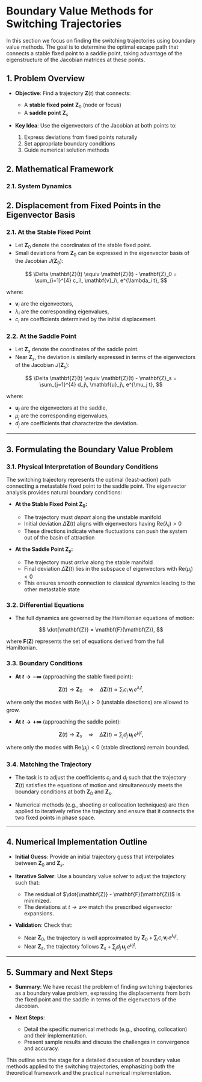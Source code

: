 # Boundary Value Methods for Switching Trajectories

In this section we focus on finding the switching trajectories using boundary value methods. The goal is to determine the optimal escape path that connects a stable fixed point to a saddle point, taking advantage of the eigenstructure of the Jacobian matrices at these points.

## 1. Problem Overview

- **Objective**: Find a trajectory $\mathbf{Z}(t)$ that connects:
  - A **stable fixed point** $\mathbf{Z}_0$ (node or focus)
  - A **saddle point** $\mathbf{Z}_s$

- **Key Idea**: Use the eigenvectors of the Jacobian at both points to:
  1. Express deviations from fixed points naturally
  2. Set appropriate boundary conditions
  3. Guide numerical solution methods

## 2. Mathematical Framework

### 2.1. System Dynamics

## 2. Displacement from Fixed Points in the Eigenvector Basis

### 2.1. At the Stable Fixed Point

- Let $\mathbf{Z}_0$ denote the coordinates of the stable fixed point.
- Small deviations from $\mathbf{Z}_0$ can be expressed in the eigenvector basis of the Jacobian $J(\mathbf{Z}_0)$:
  
$$
\Delta \mathbf{Z}(t) \equiv \mathbf{Z}(t) - \mathbf{Z}_0 = \sum_{i=1}^{4} c_i\, \mathbf{v}_i\, e^{\lambda_i t},
$$
  
where:
  - $\mathbf{v}_i$ are the eigenvectors,
  - $\lambda_i$ are the corresponding eigenvalues,
  - $c_i$ are coefficients determined by the initial displacement.

### 2.2. At the Saddle Point

- Let $\mathbf{Z}_s$ denote the coordinates of the saddle point.
- Near $\mathbf{Z}_s$, the deviation is similarly expressed in terms of the eigenvectors of the Jacobian $J(\mathbf{Z}_s)$:
  
$$
\Delta \mathbf{Z}(t) \equiv \mathbf{Z}(t) - \mathbf{Z}_s = \sum_{j=1}^{4} d_j\, \mathbf{u}_j\, e^{\mu_j t},
$$
  
where:
  - $\mathbf{u}_j$ are the eigenvectors at the saddle,
  - $\mu_j$ are the corresponding eigenvalues,
  - $d_j$ are coefficients that characterize the deviation.

---

## 3. Formulating the Boundary Value Problem

### 3.1. Physical Interpretation of Boundary Conditions

The switching trajectory represents the optimal (least-action) path connecting a metastable fixed point to the saddle point. The eigenvector analysis provides natural boundary conditions:

- **At the Stable Fixed Point $\mathbf{Z}_0$:**
  - The trajectory must *depart* along the unstable manifold
  - Initial deviation $\Delta \mathbf{Z}(t)$ aligns with eigenvectors having $\text{Re}(\lambda_i) > 0$
  - These directions indicate where fluctuations can push the system out of the basin of attraction

- **At the Saddle Point $\mathbf{Z}_s$:**
  - The trajectory must *arrive* along the stable manifold
  - Final deviation $\Delta \mathbf{Z}(t)$ lies in the subspace of eigenvectors with $\text{Re}(\mu_j) < 0$
  - This ensures smooth connection to classical dynamics leading to the other metastable state

### 3.2. Differential Equations

- The full dynamics are governed by the Hamiltonian equations of motion:

$$
\dot{\mathbf{Z}} = \mathbf{F}(\mathbf{Z}),
$$
  
where $\mathbf{F}(\mathbf{Z})$ represents the set of equations derived from the full Hamiltonian.

### 3.3. Boundary Conditions

- **At $t \to -\infty$** (approaching the stable fixed point):
  
$$
\mathbf{Z}(t) \to \mathbf{Z}_0 \quad \Longrightarrow \quad \Delta \mathbf{Z}(t) \approx \sum_{i} c_i\, \mathbf{v}_i\, e^{\lambda_i t},
$$
  
where only the modes with $\text{Re}(\lambda_i) > 0$ (unstable directions) are allowed to grow.

- **At $t \to +\infty$** (approaching the saddle point):
  
$$
\mathbf{Z}(t) \to \mathbf{Z}_s \quad \Longrightarrow \quad \Delta \mathbf{Z}(t) \approx \sum_{j} d_j\, \mathbf{u}_j\, e^{\mu_j t},
$$
  
where only the modes with $\text{Re}(\mu_j) < 0$ (stable directions) remain bounded.

### 3.4. Matching the Trajectory

- The task is to adjust the coefficients ${c_i}$ and ${d_j}$ such that the trajectory $\mathbf{Z}(t)$ satisfies the equations of motion and simultaneously meets the boundary conditions at both $\mathbf{Z}_0$ and $\mathbf{Z}_s$.

- Numerical methods (e.g., shooting or collocation techniques) are then applied to iteratively refine the trajectory and ensure that it connects the two fixed points in phase space.

---

## 4. Numerical Implementation Outline

- **Initial Guess**: Provide an initial trajectory guess that interpolates between $\mathbf{Z}_0$ and $\mathbf{Z}_s$.

- **Iterative Solver**: Use a boundary value solver to adjust the trajectory such that:
  - The residual of $\dot{\mathbf{Z}} - \mathbf{F}(\mathbf{Z})$ is minimized.
  - The deviations at $t \to \pm\infty$ match the prescribed eigenvector expansions.

- **Validation**: Check that:
  - Near $\mathbf{Z}_0$, the trajectory is well approximated by $\mathbf{Z}_0 + \sum_i c_i\, \mathbf{v}_i\, e^{\lambda_i t}$.
  - Near $\mathbf{Z}_s$, the trajectory follows $\mathbf{Z}_s + \sum_j d_j\, \mathbf{u}_j\, e^{\mu_j t}$.

---

## 5. Summary and Next Steps

- **Summary**: We have recast the problem of finding switching trajectories as a boundary value problem, expressing the displacements from both the fixed point and the saddle in terms of the eigenvectors of the Jacobian.

- **Next Steps**: 
  - Detail the specific numerical methods (e.g., shooting, collocation) and their implementation.
  - Present sample results and discuss the challenges in convergence and accuracy.

This outline sets the stage for a detailed discussion of boundary value methods applied to the switching trajectories, emphasizing both the theoretical framework and the practical numerical implementation.
